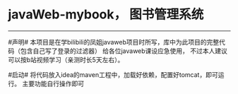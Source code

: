 # javaWeb-mybook， 图书管理系统
----
#声明#
本项目是在学bilibili的凤姐javaweb项目时所写，库中为此项目的完整代码（包含自己写了登录的过滤器）
给各位javaweb课设应急使用， 不过本人建议可以按b站视频学习（亲测时长5天左右）。

#启动#
将代码放入idea的maven工程中，加载好依赖，配置好tomcat，即可运行。
主要功能自行操作即可
